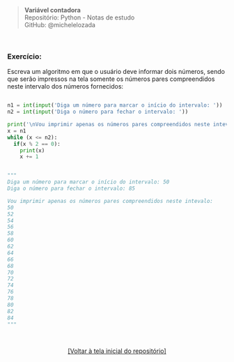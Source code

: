 > **Variável contadora**  
> Repositório: Python - Notas de estudo     
> GitHub: @michelelozada
&nbsp;
     
&nbsp;  
### Exercício:
Escreva um algoritmo em que o usuário deve informar dois números, sendo que serão impressos na tela somente os números
pares compreendidos neste intervalo dos números fornecidos:  

```py

n1 = int(input('Diga um número para marcar o início do intervalo: '))
n2 = int(input('Diga o número para fechar o intervalo: '))

print('\nVou imprimir apenas os números pares compreendidos neste intevalo:')
x = n1
while (x <= n2):
  if(x % 2 == 0):
    print(x)
    x += 1


"""
Diga um número para marcar o início do intervalo: 50
Diga o número para fechar o intervalo: 85

Vou imprimir apenas os números pares compreendidos neste intevalo:
50
52
54
56
58
60
62
64
66
68
70
72
74
76
78
80
82
84
"""
```

&nbsp;

<div align="center">
<a href="https://github.com/michelelozada/Python-Study-Notes">[Voltar à tela inicial do repositório]</a>
</div>